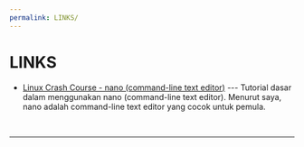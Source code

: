 ```yaml
---
permalink: LINKS/
---
```


# LINKS

* [Linux Crash Course - nano (command-line text editor)](https://youtu.be/DLeATFgGM-A?si=H9MyI6jU5_xhYu7H) --- 
Tutorial dasar dalam menggunakan nano (command-line text editor).
Menurut saya, nano adalah command-line text editor yang cocok untuk pemula.

<br>
<hr>
